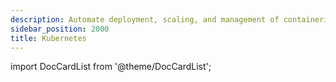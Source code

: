```yaml
---
description: Automate deployment, scaling, and management of containerized Kubernetes applications with the Dagster+ agent.
sidebar_position: 2000
title: Kubernetes
---
```


import DocCardList from '@theme/DocCardList';

<DocCardList />
